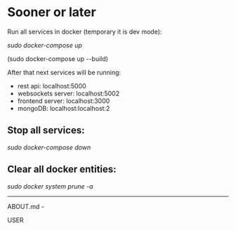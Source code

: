 Sooner or later
===============

Run all services in docker (temporary it is dev mode):

*sudo docker-compose up*

(sudo docker-compose up --build)

After that next services will be running:

* rest api: localhost:5000
* websockets server: localhost:5002
* frontend server: localhost:3000
* mongoDB: localhost:localhost:2

Stop all services:
------------------

*sudo docker-compose down*

Clear all docker entities:
--------------------------

*sudo docker system prune -a*


---


ABOUT.md -

USER